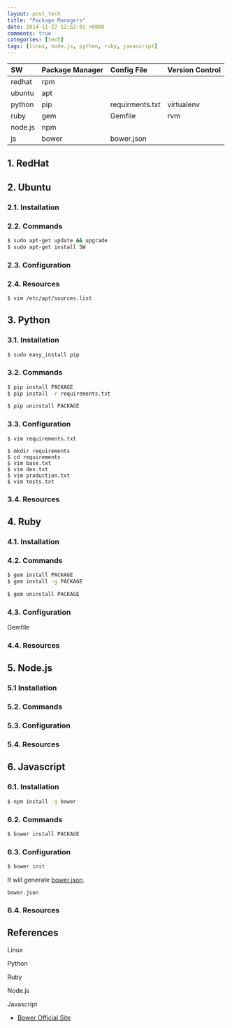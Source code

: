 ```yaml
---
layout: post_tech
title: "Package Managers"
date: 2014-11-27 12:52:01 +0800
comments: true
categories: [tech]
tags: [linux, node.js, python, ruby, javascript] 
---
```


| SW      | Package Manager | Config File     | Version Control |
|:--------|:----------------|:----------------|:----------------|
| redhat  | rpm             |                 |                 |
| ubuntu  | apt             |                 |                 |
| python  | pip             | requirments.txt | virtualenv      |
| ruby    | gem             | Gemfile         | rvm             |
| node.js | npm             |                 |                 |
| js      | bower           | bower.json      |                 |

## 1. RedHat

## 2. Ubuntu

### 2.1. Installation

### 2.2. Commands

```bash
$ sudo apt-get update && upgrade
$ sudo apt-get install SW
```

### 2.3. Configuration

### 2.4. Resources

```bash
$ vim /etc/apt/sources.list
```

## 3. Python

### 3.1. Installation

```bash
$ sudo easy_install pip
```

### 3.2. Commands

```bash
$ pip install PACKAGE
$ pip install -r requirements.txt

$ pip uninstall PACKAGE
```

### 3.3. Configuration

```
$ vim requirements.txt

$ mkdir requirements
$ cd requirements
$ vim base.txt
$ vim dev.txt
$ vim production.txt
$ vim tests.txt
```

### 3.4. Resources

## 4. Ruby

### 4.1. Installation

### 4.2. Commands

```bash
$ gem install PACKAGE
$ gem install -g PACKAGE

$ gem uninstall PACKAGE
```

### 4.3. Configuration

Gemfile

### 4.4. Resources


## 5. Node.js

### 5.1 Installation

### 5.2. Commands

### 5.3. Configuration


### 5.4. Resources


## 6. Javascript

### 6.1. Installation

```bash
$ npm install -g bower
```

### 6.2. Commands

```bash
$ bower install PACKAGE
```

### 6.3. Configuration

```bash
$ bower init
```

It will generate [bower.json](https://github.com/bower/spec/blob/master/json.md).

`bower.json`


### 6.4. Resources


## References

Linux

Python

Ruby

Node.js

Javascript

- [Bower Official Site](http://bower.io)
